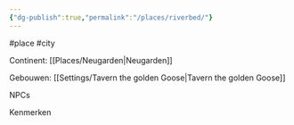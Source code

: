 ```yaml
---
{"dg-publish":true,"permalink":"/places/riverbed/"}
---
```


#place 
#city


Continent: [[Places/Neugarden\|Neugarden]]

Gebouwen: [[Settings/Tavern the golden Goose\|Tavern the golden Goose]]

NPCs

Kenmerken
